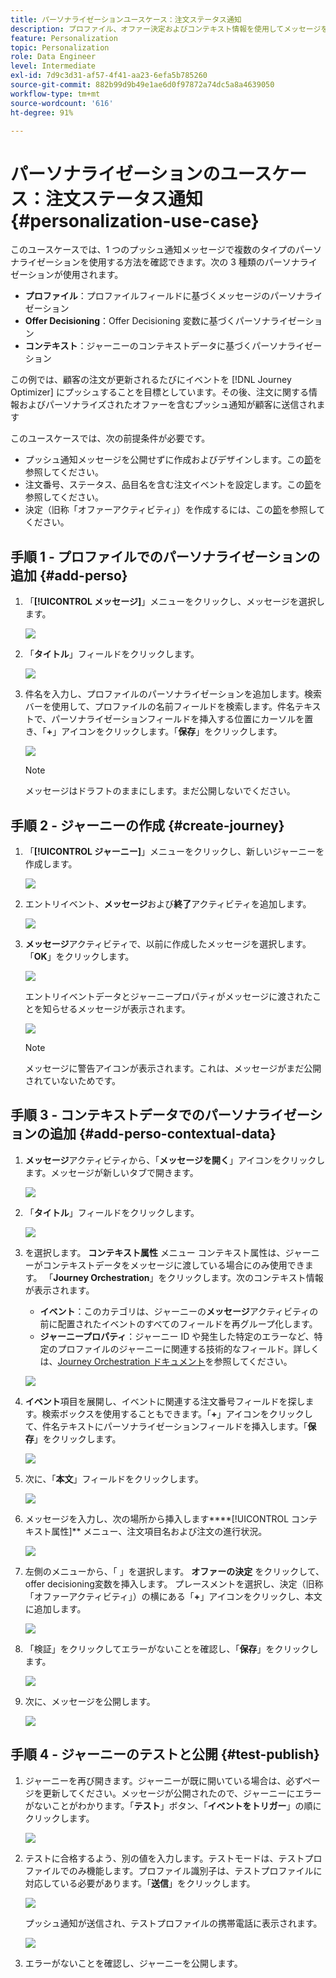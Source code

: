 ```yaml
---
title: パーソナライゼーションユースケース：注文ステータス通知
description: プロファイル、オファー決定およびコンテキスト情報を使用してメッセージをパーソナライズする方法を説明します。
feature: Personalization
topic: Personalization
role: Data Engineer
level: Intermediate
exl-id: 7d9c3d31-af57-4f41-aa23-6efa5b785260
source-git-commit: 882b99d9b49e1ae6d0f97872a74dc5a8a4639050
workflow-type: tm+mt
source-wordcount: '616'
ht-degree: 91%

---
```


# パーソナライゼーションのユースケース：注文ステータス通知 {#personalization-use-case}

このユースケースでは、1 つのプッシュ通知メッセージで複数のタイプのパーソナライゼーションを使用する方法を確認できます。次の 3 種類のパーソナライゼーションが使用されます。

* **プロファイル**：プロファイルフィールドに基づくメッセージのパーソナライゼーション
* **Offer Decisioning**：Offer Decisioning 変数に基づくパーソナライゼーション
* **コンテキスト**：ジャーニーのコンテキストデータに基づくパーソナライゼーション

この例では、顧客の注文が更新されるたびにイベントを [!DNL Journey Optimizer] にプッシュすることを目標としています。その後、注文に関する情報およびパーソナライズされたオファーを含むプッシュ通知が顧客に送信されます

このユースケースでは、次の前提条件が必要です。

* プッシュ通知メッセージを公開せずに作成およびデザインします。この[節](../messages/create-message.md)を参照してください。
* 注文番号、ステータス、品目名を含む注文イベントを設定します。この[節](../event/about-events.md)を参照してください。
* 決定（旧称「オファーアクティビティ」）を作成するには、この[節](../offers/offer-activities/create-offer-activities.md)を参照してください。

## 手順 1 - プロファイルでのパーソナライゼーションの追加 {#add-perso}

1. 「**[!UICONTROL メッセージ]**」メニューをクリックし、メッセージを選択します。

   ![](assets/perso-uc.png)

1. 「**タイトル**」フィールドをクリックします。

   ![](assets/perso-uc2.png)

1. 件名を入力し、プロファイルのパーソナライゼーションを追加します。検索バーを使用して、プロファイルの名前フィールドを検索します。件名テキストで、パーソナライゼーションフィールドを挿入する位置にカーソルを置き、「**+**」アイコンをクリックします。「**保存**」をクリックします。

   ![](assets/perso-uc3.png)

   >[!NOTE]
   >
   >メッセージはドラフトのままにします。まだ公開しないでください。

## 手順 2 - ジャーニーの作成 {#create-journey}

1. 「**[!UICONTROL ジャーニー]**」メニューをクリックし、新しいジャーニーを作成します。

   ![](assets/perso-uc4.png)

1. エントリイベント、**メッセージ**&#x200B;および&#x200B;**終了**&#x200B;アクティビティを追加します。

   ![](assets/perso-uc5.png)

1. **メッセージ**&#x200B;アクティビティで、以前に作成したメッセージを選択します。「**OK**」をクリックします。

   ![](assets/perso-uc6.png)

   エントリイベントデータとジャーニープロパティがメッセージに渡されたことを知らせるメッセージが表示されます。

   ![](assets/perso-uc7.png)

   >[!NOTE]
   >
   >メッセージに警告アイコンが表示されます。これは、メッセージがまだ公開されていないためです。

## 手順 3 - コンテキストデータでのパーソナライゼーションの追加 {#add-perso-contextual-data}

1. **メッセージ**&#x200B;アクティビティから、「**メッセージを開く**」アイコンをクリックします。メッセージが新しいタブで開きます。

   ![](assets/perso-uc8.png)

1. 「**タイトル**」フィールドをクリックします。

   ![](assets/perso-uc9.png)

1. を選択します。 **コンテキスト属性** メニュー コンテキスト属性は、ジャーニーがコンテキストデータをメッセージに渡している場合にのみ使用できます。 「**Journey Orchestration**」をクリックします。次のコンテキスト情報が表示されます。

   * **イベント**：このカテゴリは、ジャーニーの&#x200B;**メッセージ**&#x200B;アクティビティの前に配置されたイベントのすべてのフィールドを再グループ化します。
   * **ジャーニープロパティ**：ジャーニー ID や発生した特定のエラーなど、特定のプロファイルのジャーニーに関連する技術的なフィールド。詳しくは、[Journey Orchestration ドキュメント](../building-journeys/expression/journey-properties.md)を参照してください。

   ![](assets/perso-uc10.png)

1. **イベント**&#x200B;項目を展開し、イベントに関連する注文番号フィールドを探します。検索ボックスを使用することもできます。「**+**」アイコンをクリックして、件名テキストにパーソナライゼーションフィールドを挿入します。「**保存**」をクリックします。

   ![](assets/perso-uc11.png)

1. 次に、「**本文**」フィールドをクリックします。

   ![](assets/perso-uc12.png)

1. メッセージを入力し、次の場所から挿入します****[!UICONTROL コンテキスト属性]** メニュー、注文項目名および注文の進行状況。

   ![](assets/perso-uc13.png)

1. 左側のメニューから、「 」を選択します。 **オファーの決定** をクリックして、offer decisioning変数を挿入します。 プレースメントを選択し、決定（旧称「オファーアクティビティ」）の横にある「**+**」アイコンをクリックし、本文に追加します。

   ![](assets/perso-uc14.png)

1. 「検証」をクリックしてエラーがないことを確認し、「**保存**」をクリックします。

   ![](assets/perso-uc15.png)

1. 次に、メッセージを公開します。

   ![](assets/perso-uc16.png)

## 手順 4 - ジャーニーのテストと公開 {#test-publish}

1. ジャーニーを再び開きます。ジャーニーが既に開いている場合は、必ずページを更新してください。メッセージが公開されたので、ジャーニーにエラーがないことがわかります。「**テスト**」ボタン、「**イベントをトリガー**」の順にクリックします。

   ![](assets/perso-uc17.png)

1. テストに合格するよう、別の値を入力します。テストモードは、テストプロファイルでのみ機能します。プロファイル識別子は、テストプロファイルに対応している必要があります。「**送信**」をクリックします。

   ![](assets/perso-uc18.png)

   プッシュ通知が送信され、テストプロファイルの携帯電話に表示されます。

   ![](assets/perso-uc19.png)

1. エラーがないことを確認し、ジャーニーを公開します。

